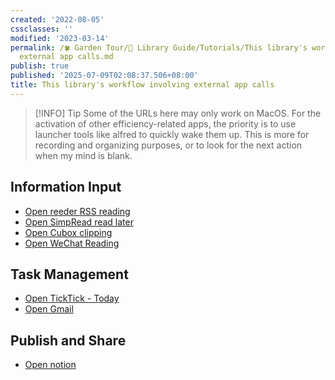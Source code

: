 ```yaml
---
created: '2022-08-05'
cssclasses: ''
modified: '2023-03-14'
permalink: /🍀 Garden Tour/🧰 Library Guide/Tutorials/This library's workflow involving
  external app calls.md
publish: true
published: '2025-07-09T02:08:37.506+08:00'
title: This library's workflow involving external app calls
---
```

>[!INFO] Tip
>  Some of the URLs here may only work on MacOS.
>  For the activation of other efficiency-related apps, the priority is to use launcher tools like alfred to quickly wake them up. This is more for recording and organizing purposes, or to look for the next action when my mind is blank.

## Information Input

- [Open reeder RSS reading](reeder://)
- [Open SimpRead read later](obsidian://shell-commands/?vault=knowledge-garden&execute=0)
- [Open Cubox clipping](cubox://)
- [Open WeChat Reading](obsidian://shell-commands/?vault=knowledge-garden&execute=2)

## Task Management

- [Open TickTick - Today](ticktick://v1/show?smartlist=today)
- [Open Gmail](obsidian://shell-commands/?vault=knowledge-garden&execute=1)

## Publish and Share

- [Open notion](notion://) 